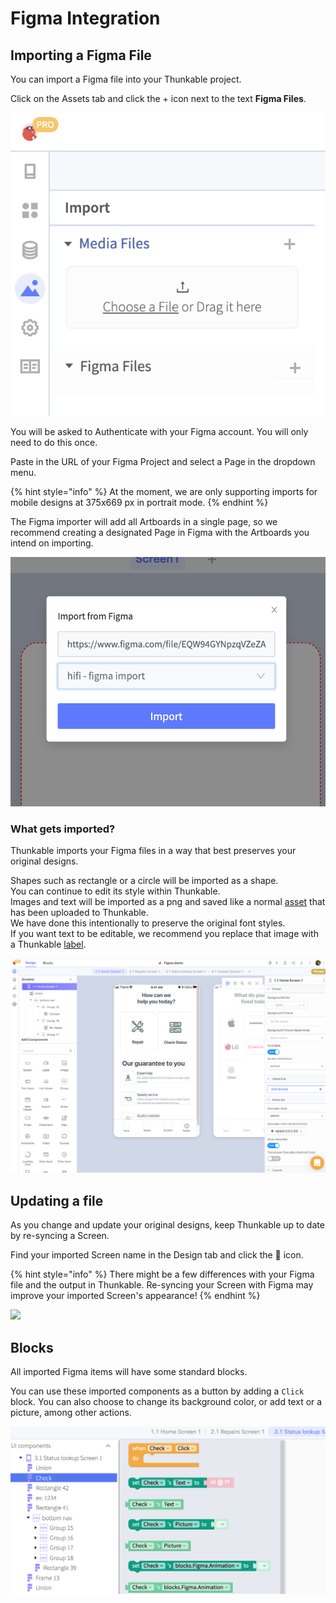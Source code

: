 # Figma Integration

## Importing a Figma File

You can import a Figma file into your Thunkable project.&#x20;

Click on the Assets tab and click the + icon next to the text **Figma Files**.

![](.gitbook/assets/screen-shot-2021-06-23-at-10.38.24-am.png)

You will be asked to Authenticate with your Figma account. You will only need to do this once.

Paste in the URL of your Figma Project and select a Page in the dropdown menu.&#x20;

{% hint style="info" %}
At the moment, we are only supporting imports for mobile designs at 375x669 px in portrait mode.&#x20;
{% endhint %}

The Figma importer will add all Artboards in a single page, so we recommend creating a designated Page in Figma with the Artboards you intend on importing. &#x20;

![Remember to select the Page you want to import](.gitbook/assets/figma-importmodal.png)

### What gets imported?

Thunkable imports your Figma files in a way that best preserves your original designs.&#x20;

Shapes such as rectangle or a circle will be imported as a shape. \
You can continue to edit its style within Thunkable. \
Images and text will be imported as a png and saved like a normal [asset](assets.md) that has been uploaded to Thunkable. \
We have done this intentionally to preserve the original font styles. \
If you want text to be editable, we recommend you replace that image with a Thunkable [label](label.md).&#x20;

![](<.gitbook/assets/figma main screen.png>)

## Updating a file

As you change and update your original designs, keep Thunkable up to date by re-syncing a Screen.

Find your imported Screen name in the Design tab and click the 🔄 icon.

{% hint style="info" %}
There might be a few differences with your Figma file and the output in Thunkable. Re-syncing your Screen with Figma may improve your imported Screen's appearance!
{% endhint %}

![](.gitbook/assets/figma\_refresh.png)

## Blocks

All imported Figma items will have some standard blocks.&#x20;

You can use these imported components as a button by adding a `Click` block. You can also choose to change its background color, or add text or a picture, among other actions.

![ ](<.gitbook/assets/figma component blocks.png>)
